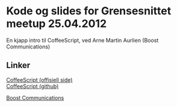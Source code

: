 Kode og slides for Grensesnittet meetup 25.04.2012
==================================================

En kjapp intro til CoffeeScript, ved Arne Martin Aurlien (Boost Communications)

Linker
------

[CoffeeScript (offisiell side)](http://coffeescript.org)  
[CoffeeScript (github)](http://github.com/jashkenas/coffee-script)

[Boost Communications](http://boost.no)